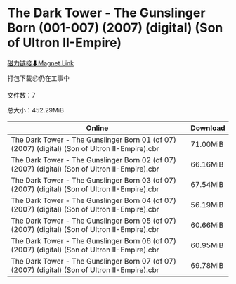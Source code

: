 # The Dark Tower - The Gunslinger Born (001-007) (2007) (digital) (Son of Ultron II-Empire)

[磁力链接⬇Magnet Link](magnet:?xt=urn:btih:4b227ee19f4b19e07813b4f609b78cd191b50d96&dn=The%20Dark%20Tower%20-%20The%20Gunslinger%20Born%20%28001-007%29%20%282007%29%20%28digital%29%20%28Son%20of%20Ultron%20II-Empire%29)

打包下载📦仍在工事中

文件数：7

总大小：452.29MiB

Online | Download
--- | ---
The Dark Tower - The Gunslinger Born 01 (of 07) (2007) (digital) (Son of Ultron II-Empire).cbr | 71.00MiB
The Dark Tower - The Gunslinger Born 02 (of 07) (2007) (digital) (Son of Ultron II-Empire).cbr | 66.16MiB
The Dark Tower - The Gunslinger Born 03 (of 07) (2007) (digital) (Son of Ultron II-Empire).cbr | 67.54MiB
The Dark Tower - The Gunslinger Born 04 (of 07) (2007) (digital) (Son of Ultron II-Empire).cbr | 56.19MiB
The Dark Tower - The Gunslinger Born 05 (of 07) (2007) (digital) (Son of Ultron II-Empire).cbr | 60.66MiB
The Dark Tower - The Gunslinger Born 06 (of 07) (2007) (digital) (Son of Ultron II-Empire).cbr | 60.95MiB
The Dark Tower - The Gunslinger Born 07 (of 07) (2007) (digital) (Son of Ultron II-Empire).cbr | 69.78MiB